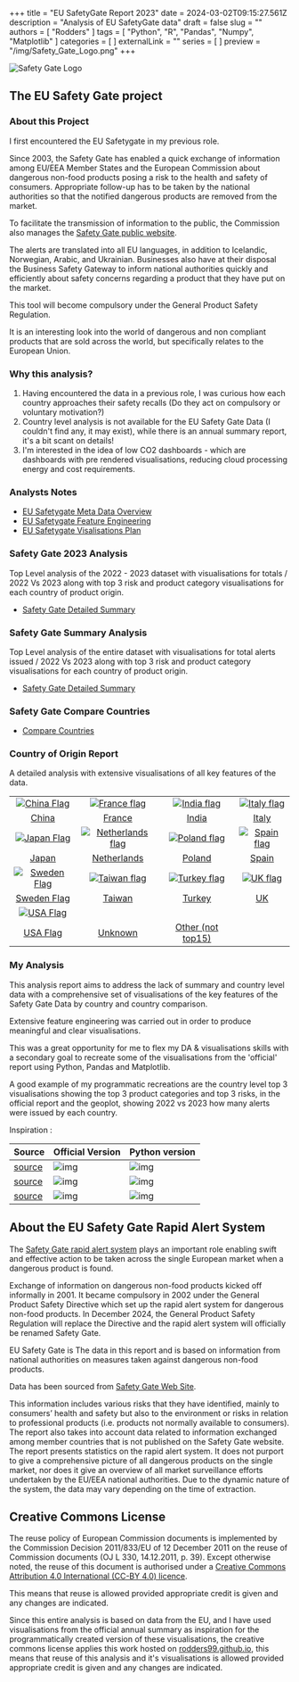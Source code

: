 +++
title = "EU SafetyGate Report 2023"
date = 2024-03-02T09:15:27.561Z
description = "Analysis of EU SafetyGate data"
draft = false
slug = ""
authors = [ "Rodders" ]
tags = [ "Python", "R", "Pandas", "Numpy", "Matplotlib" ]
categories = [ ]
externalLink = ""
series = [ ]
preview = "/img/Safety_Gate_Logo.png"
+++

![Safety Gate Logo](https://rodders.me/img/Safety_Gate_Logo.png)

## The EU Safety Gate project

### About this Project

I first encountered the EU Safetygate in my previous role.

Since 2003, the Safety Gate has enabled a quick exchange of information among EU/EEA Member States and the European Commission about
dangerous non-food products posing a risk to the health and safety of consumers. Appropriate follow-up has to be taken by the national
authorities so that the notified dangerous products are removed from the market.

To facilitate the transmission of information to the public, the Commission also manages the [Safety Gate public website](https://ec.europa.eu/safety-gate/#/screen/home).

The alerts are translated into all EU languages, in addition to Icelandic, Norwegian, Arabic, and Ukrainian. Businesses also have at their disposal the Business Safety
Gateway to inform national authorities quickly and efficiently about safety concerns regarding a product that they have put on the market.

This tool will become compulsory under the General Product Safety Regulation.

It is an interesting look into the world of dangerous and non compliant products that are sold across the world, but specifically relates to the European Union.

### Why this analysis?

1) Having encountered the data in a previous role, I was curious how each country approaches their safety recalls (Do they act on compulsory or voluntary motivation?)
2) Country level analysis is not available for the EU Safety Gate Data (I couldn't find any, it may exist), while there is an annual summary report, it's a bit scant on details!
3) I'm interested in the idea of low CO2 dashboards - which are dashboards with pre rendered visualisations, reducing cloud processing energy and cost requirements.

### Analysts Notes

- [EU Safetygate Meta Data Overview](/safetygate/docs/eu-safetygate-report-2023-meta-data.html)
- [EU Safetygate Feature Engineering](/safetygate/docs/eu-safetygate-report-2023-feature-engineering.html)
- [EU Safetygate Visalisations Plan ](/safetygate/docs/eu-safetygate-report-2023-plot-plan.html)

### Safety Gate 2023 Analysis

Top Level analysis of the 2022 - 2023 dataset with visualisations for totals / 2022 Vs 2023 along with top 3 risk and product category visualisations for each country of product origin.

- [Safety Gate Detailed Summary](/safetygate/docs/eu-safetygate-report-2023-detail.html)

### Safety Gate Summary Analysis

Top Level analysis of the entire dataset with visualisations for total alerts issued / 2022 Vs 2023 along with top 3 risk and product category visualisations for each country of product origin.

- [Safety Gate Detailed Summary](/safetygate/docs/eu-safetygate-report-2023-all.html)

### Safety Gate Compare Countries

- [Compare Countries](eu-safetygate-report-2023-comparison.html?country1=france&country2=germany)

### Country of Origin Report

A detailed analysis with extensive visualisations of all key features of the data.

| | | | |
| :-: |  :-: | :-: | :-: |
|[![China Flag](https://rodders.me/img/icons/china-flag.webp)](/safetygate/docs/eu-safetygate-report-2023-country.html?country1=china)|[![France flag](https://rodders.me/img/icons/france-flag.webp)](/safetygate/docs/eu-safetygate-report-2023-country.html?country1=france)|[![India flag](https://rodders.me/img/icons/india-flag.webp)](/safetygate/docs/eu-safetygate-report-2023-country.html?country1=india)|[![Italy flag](https://rodders.me/img/icons/italy-flag.webp)](/safetygate/docs/eu-safetygate-report-2023-country.html?country1=italy)
|[China](/safetygate/docs/eu-safetygate-report-2023-country.html?country1=china)|[France](/safetygate/docs/eu-safetygate-report-2023-country.html?country1=france)|[India](/safetygate/docs/eu-safetygate-report-2023-country.html?country1=india)| [Italy](/safetygate/docs/eu-safetygate-report-2023-country.html?country1=italy)
|[![Japan Flag](https://rodders.me/img/icons/japan-flag.webp)](/safetygate/docs/eu-safetygate-report-2023-country.html?country1=japan)|[![Netherlands flag](https://rodders.me/img/icons/netherlands-flag.webp)](/safetygate/docs/eu-safetygate-report-2023-country.html?country1=netherlands)|[![Poland flag](https://rodders.me/img/icons/poland-flag.webp)](/safetygate/docs/eu-safetygate-report-2023-country.html?country1=poland)|[![Spain flag](https://rodders.me/img/icons/spain-flag.webp)](/safetygate/docs/eu-safetygate-report-2023-country.html?country1=spain)|
|[Japan](/safetygate/docs/eu-safetygate-report-2023-country.html?country1=japan)|[Netherlands](/safetygate/docs/eu-safetygate-report-2023-country.html?country1=netherlands)|[Poland](/safetygate/docs/eu-safetygate-report-2023-country.html?country1=poland)|[Spain](/safetygate/docs/eu-safetygate-report-2023-country.html?country1=spain)
|[![Sweden Flag](https://rodders.me/img/icons/sweden-flag.webp)](/safetygate/docs/eu-safetygate-report-2023-country.html?country1=sweden)|[![Taiwan flag](https://rodders.me/img/icons/taiwan-flag.webp)](/safetygate/docs/eu-safetygate-report-2023-country.html?country1=tawian)|[![Turkey flag](https://rodders.me/img/icons/turkey-flag.webp)](/safetygate/docs/eu-safetygate-report-2023-country.html?country1=turkey)|[![UK flag](https://rodders.me/img/icons/uk-flag.webp)](/safetygate/docs/eu-safetygate-report-2023-country.html?country1=uk)|
|[Sweden Flag](/safetygate/docs/eu-safetygate-report-2023-country.html?country1=sweden)|[Taiwan](/safetygate/docs/eu-safetygate-report-2023-country.html?country1=taiwan)|[Turkey](/safetygate/docs/eu-safetygate-report-2023-country.html?country1=turkey)|[UK](/safetygate/docs/eu-safetygate-report-2023-country.html?country1=uk)
|[![USA Flag](https://rodders.me/img/icons/usa-flag.webp)](/safetygate/docs/eu-safetygate-report-2023-country.html?country1=usa)|||
|[USA Flag](/safetygate/docs/eu-safetygate-report-2023-country.html?country1=usa)|[Unknown](/safetygate/docs/eu-safetygate-report-2023-country.html?country1=Unknown)|[Other (not top15)](/safetygate/docs/eu-safetygate-report-2023-country.html?country1=other)||

### My Analysis

This analysis report aims to address the lack of summary and country level data with a comprehensive set of visualisations of the key features of the Safety Gate Data by country and country comparison.

Extensive feature engineering was carried out in order to produce meaningful and clear visualisations.

This was a great opportunity for me to flex my DA & visualisations skills with a secondary goal to recreate some of the visualisations from the 'official' report using Python, Pandas and Matplotlib.

A good example of my programmatic recreations are the country level top 3 visualisations showing the top 3 product categories and top 3 risks, in the official report and the geoplot, showing 
2022 vs 2023 how many alerts were issued by each country.

Inspiration :

| Source  | Official Version | Python version |
| :- |:- |:- |
|[source](https://webgate.ec.europa.eu/safety/consumers/consumers_safety_gate/statisticsAndAnualReports/2023/Safety_Gate_2023_Factsheet_EN.pdf) |![img](https://rodders.me/img/inspiration-top3s.png) | ![img](https://rodders.me/img/italy-top3s.png)
| [source](https://webgate.ec.europa.eu/safety/consumers/consumers_safety_gate/statisticsAndAnualReports/2023/Safety_Gate_2023_report_EN.pdf) | ![img](https://rodders.me/img/inspiration-purpleplot.png)  | ![img](https://rodders.me/img/number-of-alerts-validated-on-safetygate-from-2003-to-2023.png)
| [source](https://webgate.ec.europa.eu/safety/consumers/consumers_safety_gate/statisticsAndAnualReports/2023/Safety_Gate_2023_report_EN.pdf) | ![img](https://rodders.me/img/inspiration-geoplot.png)  | ![img](https://rodders.me/img/submitting-country-geo-plot.png)

## About the EU Safety Gate Rapid Alert System

The [Safety Gate rapid alert system](https://ec.europa.eu/safety-gate/#/screen/home) plays an important role
enabling swift and effective action to be taken across the single European market when a dangerous product is found.

Exchange of information on dangerous non-food products kicked
off informally in 2001. It became compulsory in 2002 under the
General Product Safety Directive which set up the rapid alert system
for dangerous non-food products. In December 2024, the General
Product Safety Regulation will replace the Directive and the rapid
alert system will officially be renamed Safety Gate.

EU Safety Gate is The data in this report and is based on information from national
authorities on measures taken against dangerous non-food products.

Data has been sourced from [Safety Gate Web Site](https://ec.europa.eu/safety-gate/).

This information includes various risks that they have identified,
mainly to consumers’ health and safety but also to the environment
or risks in relation to professional products (i.e. products not
normally available to consumers). The report also takes into account
data related to information exchanged among member countries
that is not published on the Safety Gate website.
The report presents statistics on the rapid alert system. It does not
purport to give a comprehensive picture of all dangerous products
on the single market, nor does it give an overview of all market
surveillance efforts undertaken by the EU/EEA national authorities.
Due to the dynamic nature of the system, the data may vary
depending on the time of extraction.



## Creative Commons License

The reuse policy of European Commission documents is implemented by the Commission Decision 2011/833/EU
of 12 December 2011 on the reuse of Commission documents (OJ L 330, 14.12.2011, p. 39). Except otherwise noted,
the reuse of this document is authorised under a [Creative Commons Attribution 4.0 International (CC-BY 4.0)
licence](https://creativecommons.org/licenses/by/4.0/).

This means that reuse is allowed provided appropriate credit is given and any changes are indicated.

Since this entire analysis is based on data from the EU, and I have used visualisations from the official annual summary as inspiration for the programmatically created version of these visualisations,
the creative commons license applies this work hosted on [rodders99.github.io](rodders99.github.io), this means that reuse of this analysis and it's visualisations is allowed provided appropriate credit is given and any changes are indicated.
